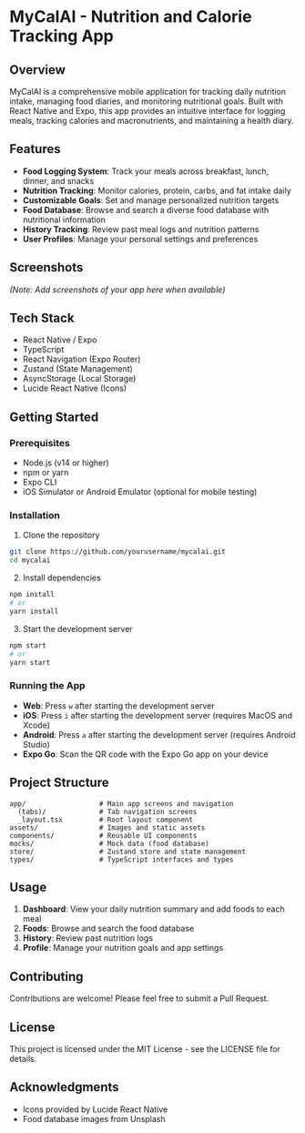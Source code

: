# MyCalAI - Nutrition and Calorie Tracking App

## Overview

MyCalAI is a comprehensive mobile application for tracking daily nutrition intake, managing food diaries, and monitoring nutritional goals. Built with React Native and Expo, this app provides an intuitive interface for logging meals, tracking calories and macronutrients, and maintaining a health diary.

## Features

-   **Food Logging System**: Track your meals across breakfast, lunch, dinner, and snacks
-   **Nutrition Tracking**: Monitor calories, protein, carbs, and fat intake daily
-   **Customizable Goals**: Set and manage personalized nutrition targets
-   **Food Database**: Browse and search a diverse food database with nutritional information
-   **History Tracking**: Review past meal logs and nutrition patterns
-   **User Profiles**: Manage your personal settings and preferences

## Screenshots

_(Note: Add screenshots of your app here when available)_

## Tech Stack

-   React Native / Expo
-   TypeScript
-   React Navigation (Expo Router)
-   Zustand (State Management)
-   AsyncStorage (Local Storage)
-   Lucide React Native (Icons)

## Getting Started

### Prerequisites

-   Node.js (v14 or higher)
-   npm or yarn
-   Expo CLI
-   iOS Simulator or Android Emulator (optional for mobile testing)

### Installation

1. Clone the repository

```bash
git clone https://github.com/yourusername/mycalai.git
cd mycalai
```

2. Install dependencies

```bash
npm install
# or
yarn install
```

3. Start the development server

```bash
npm start
# or
yarn start
```

### Running the App

-   **Web**: Press `w` after starting the development server
-   **iOS**: Press `i` after starting the development server (requires MacOS and Xcode)
-   **Android**: Press `a` after starting the development server (requires Android Studio)
-   **Expo Go**: Scan the QR code with the Expo Go app on your device

## Project Structure

```
app/                  # Main app screens and navigation
  (tabs)/             # Tab navigation screens
  _layout.tsx         # Root layout component
assets/               # Images and static assets
components/           # Reusable UI components
mocks/                # Mock data (food database)
store/                # Zustand store and state management
types/                # TypeScript interfaces and types
```

## Usage

1. **Dashboard**: View your daily nutrition summary and add foods to each meal
2. **Foods**: Browse and search the food database
3. **History**: Review past nutrition logs
4. **Profile**: Manage your nutrition goals and app settings

## Contributing

Contributions are welcome! Please feel free to submit a Pull Request.

## License

This project is licensed under the MIT License - see the LICENSE file for details.

## Acknowledgments

-   Icons provided by Lucide React Native
-   Food database images from Unsplash
